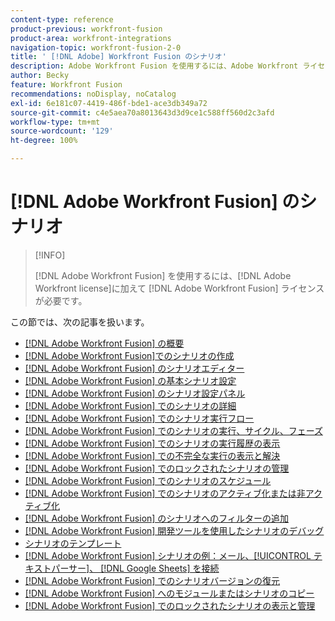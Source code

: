 ```yaml
---
content-type: reference
product-previous: workfront-fusion
product-area: workfront-integrations
navigation-topic: workfront-fusion-2-0
title: ' [!DNL Adobe] Workfront Fusion のシナリオ'
description: Adobe Workfront Fusion を使用するには、Adobe Workfront ライセンスに加えて、Adobe Workfront Fusion ライセンスが必要です。
author: Becky
feature: Workfront Fusion
recommendations: noDisplay, noCatalog
exl-id: 6e181c07-4419-486f-bde1-ace3db349a72
source-git-commit: c4e5aea70a8013643d3d9ce1c588ff560d2c3afd
workflow-type: tm+mt
source-wordcount: '129'
ht-degree: 100%

---
```


# [!DNL Adobe Workfront Fusion] のシナリオ

>[!INFO]
>
>[!DNL Adobe Workfront Fusion] を使用するには、[!DNL Adobe Workfront license]に加えて [!DNL Adobe Workfront Fusion] ライセンスが必要です。

この節では、次の記事を扱います。

* [[!DNL Adobe Workfront Fusion] の概要](../../workfront-fusion/scenarios/scenario-overview.md)
* [ [!DNL Adobe Workfront Fusion]でのシナリオの作成](../../workfront-fusion/scenarios/create-a-scenario.md)
* [ [!DNL Adobe Workfront Fusion] のシナリオエディター](../../workfront-fusion/scenarios/scenario-editor.md)
* [ [!DNL Adobe Workfront Fusion] の基本シナリオ設定](../../workfront-fusion/scenarios/basic-scenario-settings.md)
* [ [!DNL Adobe Workfront Fusion] のシナリオ設定パネル](../../workfront-fusion/scenarios/scenario-settings-panel.md)
* [ [!DNL Adobe Workfront Fusion] でのシナリオの詳細](../../workfront-fusion/scenarios/scenario-detail.md)
* [ [!DNL Adobe Workfront Fusion] でのシナリオ実行フロー](../../workfront-fusion/scenarios/scenario-execution-flow.md)
* [ [!DNL Adobe Workfront Fusion] でのシナリオの実行、サイクル、フェーズ](../../workfront-fusion/scenarios/scenario-execution-cycles-phases.md)
* [ [!DNL Adobe Workfront Fusion] でのシナリオの実行履歴の表示](../../workfront-fusion/scenarios/view-scenario-execution-history.md)
* [ [!DNL Adobe Workfront Fusion] での不完全な実行の表示と解決](../../workfront-fusion/scenarios/view-and-resolve-incomplete-executions.md)
* [ [!DNL Adobe Workfront Fusion] でのロックされたシナリオの管理](../../workfront-fusion/scenarios/view-and-manage-locked-scenarios.md)
* [ [!DNL Adobe Workfront Fusion] でのシナリオのスケジュール](../../workfront-fusion/scenarios/schedule-a-scenario.md)
* [ [!DNL Adobe Workfront Fusion] でのシナリオのアクティブ化または非アクティブ化](../../workfront-fusion/scenarios/activate-or-inactivate-scenario.md)
* [ [!DNL Adobe Workfront Fusion] のシナリオへのフィルターの追加](../../workfront-fusion/scenarios/add-a-filter-to-a-scenario.md)
* [ [!DNL Adobe Workfront Fusion]  開発ツールを使用したシナリオのデバッグ](../../workfront-fusion/scenarios/debug-scenarios-with-dev-tool.md)
* [シナリオのテンプレート](../../workfront-fusion/scenarios/templates/fusion-templates.md)
* [[!DNL Adobe Workfront Fusion] シナリオの例：メール、[!UICONTROL テキストパーサー]、 [!DNL Google Sheets] を接続](../../workfront-fusion/scenarios/example-connect-email-text-parser-gsheets.md)
* [ [!DNL Adobe Workfront Fusion] でのシナリオバージョンの復元](../../workfront-fusion/scenarios/restore-a-scenario-version.md)
* [ [!DNL Adobe Workfront Fusion] へのモジュールまたはシナリオのコピー](../../workfront-fusion/scenarios/copy-modules-or-scenarios.md)
* [ [!DNL Adobe Workfront Fusion] でのロックされたシナリオの表示と管理](../../workfront-fusion/scenarios/view-and-manage-locked-scenarios.md)
